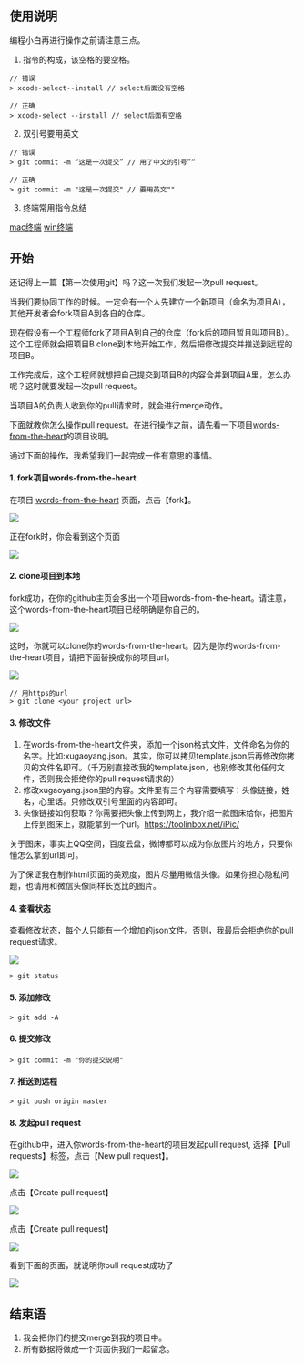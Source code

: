## 使用说明

编程小白再进行操作之前请注意三点。

1. 指令的构成，该空格的要空格。
```
// 错误
> xcode-select--install // select后面没有空格

// 正确
> xcode-select --install // select后面有空格
```

2. 双引号要用英文
```
// 错误
> git commit -m “这是一次提交” // 用了中文的引号”“

// 正确
> git commit -m "这是一次提交" // 要用英文""
```

3. 终端常用指令总结

[mac终端](https://github.com/xugy0926/getting-started-with-javascript/blob/master/topics/MAC-Terminal-command-list.md)
[win终端](https://github.com/xugy0926/getting-started-with-javascript/blob/master/topics/Win-Command-list.md)


## 开始

还记得上一篇【第一次使用git】吗？这一次我们发起一次pull request。

当我们要协同工作的时候。一定会有一个人先建立一个新项目（命名为项目A），其他开发者会fork项目A到各自的仓库。

现在假设有一个工程师fork了项目A到自己的仓库（fork后的项目暂且叫项目B）。这个工程师就会把项目B clone到本地开始工作，然后把修改提交并推送到远程的项目B。

工作完成后，这个工程师就想把自己提交到项目B的内容合并到项目A里，怎么办呢？这时就要发起一次pull request。

当项目A的负责人收到你的pull请求时，就会进行merge动作。

下面就教你怎么操作pull request。在进行操作之前，请先看一下项目[words-from-the-heart](https://github.com/xugy0926/words-from-the-heart)的项目说明。 

通过下面的操作，我希望我们一起完成一件有意思的事情。

#### 1. fork项目words-from-the-heart

在项目 [words-from-the-heart](https://github.com/xugy0926/words-from-the-heart) 页面，点击【fork】。

![](https://raw.githubusercontent.com/wiki/xugy0926/getting-started-with-javascript/fork.png)

正在fork时，你会看到这个页面

![](https://raw.githubusercontent.com/wiki/xugy0926/getting-started-with-javascript/forking.png)

#### 2. clone项目到本地

fork成功，在你的github主页会多出一个项目words-from-the-heart。请注意，这个words-from-the-heart项目已经明确是你自己的。

![](https://raw.githubusercontent.com/wiki/xugy0926/getting-started-with-javascript/my-fork.png)

这时，你就可以clone你的words-from-the-heart。因为是你的words-from-the-heart项目，请把下面<your project url>替换成你的项目url。

![](https://raw.githubusercontent.com/wiki/xugy0926/getting-started-with-javascript/words-form-the-heart-url.png)

```
// 用https的url
> git clone <your project url>
```

#### 3. 修改文件

1. 在words-from-the-heart文件夹，添加一个json格式文件，文件命名为你的名字。比如:xugaoyang.json。其实，你可以拷贝template.json后再修改你拷贝的文件名即可。（千万别直接改我的template.json，也别修改其他任何文件，否则我会拒绝你的pull request请求的）
2. 修改xugaoyang.json里的内容。文件里有三个内容需要填写：头像链接，姓名，心里话。只修改双引号里面的内容即可。
3. 头像链接如何获取？你需要把头像上传到网上，我介绍一款图床给你，把图片上传到图床上，就能拿到一个url。https://toolinbox.net/iPic/

关于图床，事实上QQ空间，百度云盘，微博都可以成为你放图片的地方，只要你懂怎么拿到url即可。

为了保证我在制作html页面的美观度，图片尽量用微信头像。如果你担心隐私问题，也请用和微信头像同样长宽比的图片。

#### 4. 查看状态

查看修改状态，每个人只能有一个增加的json文件。否则，我最后会拒绝你的pull request请求。

![](https://raw.githubusercontent.com/wiki/xugy0926/getting-started-with-javascript/git-status.png)

```
> git status
```

#### 5. 添加修改

```
> git add -A
```

#### 6. 提交修改

```
> git commit -m "你的提交说明"
```
#### 7. 推送到远程

```
> git push origin master
``` 

#### 8. 发起pull request

在github中，进入你words-from-the-heart的项目发起pull request, 选择【Pull requests】标签，点击【New pull request】。

![](https://raw.githubusercontent.com/wiki/xugy0926/getting-started-with-javascript/my-fork.png)

点击【Create pull request】

![](https://raw.githubusercontent.com/wiki/xugy0926/getting-started-with-javascript/pull-request-2.png)

点击【Create pull request】

![](https://raw.githubusercontent.com/wiki/xugy0926/getting-started-with-javascript/pull-request-3.png)

看到下面的页面，就说明你pull request成功了

![](https://raw.githubusercontent.com/wiki/xugy0926/getting-started-with-javascript/pull-request-4.png)

## 结束语

1. 我会把你们的提交merge到我的项目中。
2. 所有数据将做成一个页面供我们一起留念。

